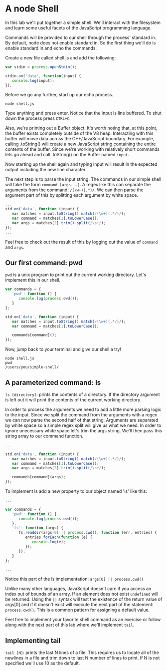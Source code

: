 # A node Shell

In this lab we'll put together a simple shell. We'll interact with the filesystem and learn some useful facets of the JavaScript programming language.

Commands will be provided to our shell through the process' standard in. By default, node does not enable standard in. So the first thing we'll do is enable standard in and echo the commands.

Create a new file called shell.js and add the following:

```js
var stdin = process.openStdin();

stdin.on('data', function(input) {
   console.log(input);
});
```

Before we go any further, start up our echo process.

```node shell.js```

Type anything and press enter. Notice that the input is line buffered. To shut down the process press ```CTRL+C```.

Also, we're printing out a Buffer object. It's worth noting that, at this point, the buffer exists completely outside of the V8 heap. Interacting with this buffer will move data across the C++/JavaScript boundary. For example, calling .toString() will create a new JavaScript string containing the entire contents of the buffer. Since we're working with relatively short commands lets go ahead and call .toString() on the Buffer named ```input```.

Now starting up the shell again and typing input will result in the expected output including the new line character.

The next step is to parse the input string. The commands in our simple shell will take the form ```command [args...]```. A regex like this can separate the arguments from the command: ```/(\w+)(.*)/```. We can then parse the argument part of this by splitting each argument by white space.

```js
...
std.on('data', function (input) {
   var matches = input.toString().match(/(\w+)(.*/)/);
   var command = matches[1].toLowerCase();
   var args = matches[2].trim().split(/\s+/);
});
...
```

Feel free to check out the result of this by logging out the value of ```command``` and ```args```.


## Our first command: pwd

```pwd``` is a unix program to print out the current working directory. Let's implement this in our shell.

```js
var commands = {
   'pwd': function () {
      console.log(process.cwd());
   }
};

std.on('data', function (input) {
   var matches = input.toString().match(/(\w+)(.*/)/);
   var command = matches[1].toLowerCase();

   commands[command]();
});
```

Now, jump back to your terminal and give our shell a try!

```
node shell.js
pwd
/users/you/simple-shell/

```

## A parameterized command: ls

```ls [directory]```: prints the contents of a directory. If the directory argument is left out it will print the contents of the current working directory.

In order to process the arguments we need to add a little more parsing logic to the input. Since we split the command from the arguments with a regex we can now parse the second half of that string. Arguments are separated by white space so a simple regex split will give us what we need. In order to ignore unecessary white space let's trim the args string. We'll then pass this string array to our command function.

```js
...

std.on('data', function (input) {
   var matches = input.toString().match(/(\w+)(.*/)/);
   var command = matches[1].toLowerCase();
   var args = matches[2].trim().split(/\s+/);

   commands[command](args);
});
```

To implement ls add a new property to our object named 'ls' like this:

```js
...

var commands = {
   'pwd': function () {
      console.log(process.cwd());
   },
   'ls': function (args) {
      fs.readdir(args[0] || process.cwd(), function (err, entries) {
         entries.forEach(function (e) {
            console.log(e);
         });
      });
   }
};

...
```

Notice this part of the ls implementation: ```args[0] || process.cwd()``` 

Unlike many other languages, JavaScript doesn't care if you access an index out of bounds of an array. If an element does not exist ```undefined``` will be returned. Using the ```||``` syntax will test the existence of the return value of args[0] and if it doesn't exist will execute the next part of the statement: ```process.cwd()```. This is a common pattern for assigning a default value.

Feel free to implement your favorite shell command as an exercise or follow along with the next part of this lab where we'll implement ```tail```.

## Implementing tail

```tail [N]```: prints the last N lines of a file. This requires us to locate all of the newlines in a file and trim down to last N number of lines to print. If N is not specified we'll use 10 as the default.








